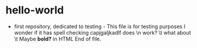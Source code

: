 # hello-world
- first repository, dedicated to testing -
This file is for testing purposes
I wonder if it has spell checking capjgaljkadlf 
does \n work?
\t what about \t
Maybe <b>bold?</b> in HTML
End of file.
